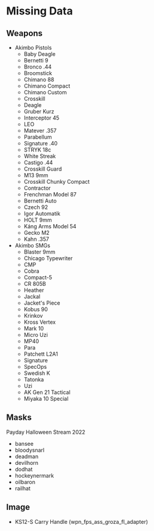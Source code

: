 # Missing Data

## Weapons

* Akimbo Pistols
  * Baby Deagle
  * Bernetti 9
  * Bronco .44
  * Broomstick
  * Chimano 88
  * Chimano Compact
  * Chimano Custom
  * Crosskill
  * Deagle
  * Gruber Kurz
  * Interceptor 45
  * LEO
  * Matever .357
  * Parabellum
  * Signature .40
  * STRYK 18c
  * White Streak
  * Castigo .44
  * Crosskill Guard
  * M13 9mm
  * Crosskill Chunky Compact
  * Contractor
  * Frenchman Model 87
  * Bernetti Auto
  * Czech 92
  * Igor Automatik
  * HOLT 9mm
  * Káng Arms Model 54
  * Gecko M2
  * Kahn .357
* Akimbo SMGs
  * Blaster 9mm
  * Chicago Typewriter
  * CMP
  * Cobra
  * Compact-5
  * CR 805B
  * Heather
  * Jackal
  * Jacket's Piece
  * Kobus 90
  * Krinkov
  * Kross Vertex
  * Mark 10
  * Micro Uzi
  * MP40
  * Para
  * Patchett L2A1
  * Signature
  * SpecOps
  * Swedish K
  * Tatonka
  * Uzi
  * AK Gen 21 Tactical
  * Miyaka 10 Special

## Masks

Payday Halloween Stream 2022

* bansee
* bloodysnarl
* deadman
* devilhorn
* dodhat
* hockeynermark
* oilbaron
* railhat

## Image

* KS12-S Carry Handle (wpn_fps_ass_groza_fl_adapter)
